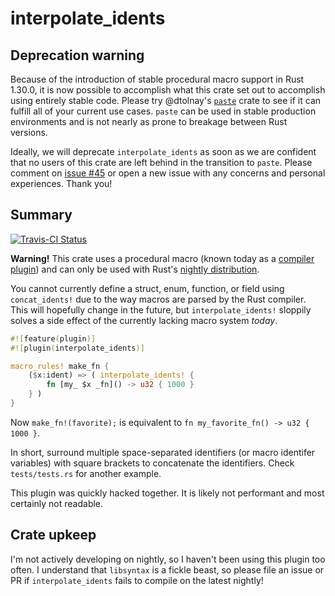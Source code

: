 # interpolate_idents

## Deprecation warning

Because of the introduction of stable procedural macro support in Rust 1.30.0, it is now possible to accomplish what this crate set out to accomplish using entirely stable code. Please try @dtolnay's [`paste`](https://crates.io/crates/paste) crate to see if it can fulfill all of your current use cases. `paste` can be used in stable production environments and is not nearly as prone to breakage between Rust versions.

Ideally, we will deprecate `interpolate_idents` as soon as we are confident that no users of this crate are left behind in the transition to `paste`. Please comment on [issue #45](https://github.com/SkylerLipthay/interpolate_idents/issues/45) or open a new issue with any concerns and personal experiences. Thank you!

## Summary

[![Travis-CI Status]][travis]

**Warning!** This crate uses a procedural macro (known today as a [compiler plugin](https://doc.rust-lang.org/book/compiler-plugins.html)) and can only be used with Rust's [nightly distribution](https://doc.rust-lang.org/book/nightly-rust.html).

You cannot currently define a struct, enum, function, or field using
`concat_idents!` due to the way macros are parsed by the Rust compiler. This
will hopefully change in the future, but `interpolate_idents!` sloppily solves
a side effect of the currently lacking macro system *today*.

```rust
#![feature(plugin)]
#![plugin(interpolate_idents)]

macro_rules! make_fn {
    ($x:ident) => ( interpolate_idents! {
        fn [my_ $x _fn]() -> u32 { 1000 }
    } )
}
```

Now `make_fn!(favorite);` is equivalent to
`fn my_favorite_fn() -> u32 { 1000 }`.

In short, surround multiple space-separated identifiers (or macro identifer
variables) with square brackets to concatenate the identifiers. Check
`tests/tests.rs` for another example.

This plugin was quickly hacked together. It is likely not performant and most
certainly not readable.

## Crate upkeep

I'm not actively developing on nightly, so I haven't been using this plugin too often. I understand that `libsyntax` is a fickle beast, so please file an issue or PR if `interpolate_idents` fails to compile on the latest nightly!

[travis]: https://travis-ci.org/SkylerLipthay/interpolate_idents
[Travis-CI Status]: https://travis-ci.org/SkylerLipthay/interpolate_idents.svg?branch=master
